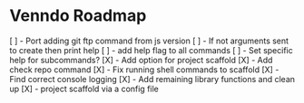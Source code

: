 # Venndo Roadmap

[ ] - Port adding git ftp command from js version
[ ] - If not arguments sent to create then print help
[ ] - add help flag to all commands
[ ] - Set specific help for subcommands?
[X] - Add option for project scaffold
    [X] - Add check repo command
    [X] - Fix running shell commands to scaffold
    [X] - Find correct console logging
[X] - Add remaining library functions and clean up
[X] - project scaffold via a config file
